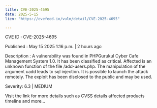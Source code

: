 ```yaml
---
title: CVE-2025-4695
date: 2025-5-15
lien: "https://cvefeed.io/vuln/detail/CVE-2025-4695"

---
```


CVE ID : CVE-2025-4695

Published :  May 15
2025
1:16 p.m. | 2 hours ago

Description : A vulnerability was found in PHPGurukul Cyber Cafe Management System 1.0. It has been classified as critical. Affected is an unknown function of the file /add-users.php. The manipulation of the argument uadd leads to sql injection. It is possible to launch the attack remotely. The exploit has been disclosed to the public and may be used.

Severity: 6.3 | MEDIUM

Visit the link for more details
such as CVSS details
affected products
timeline
and more...
